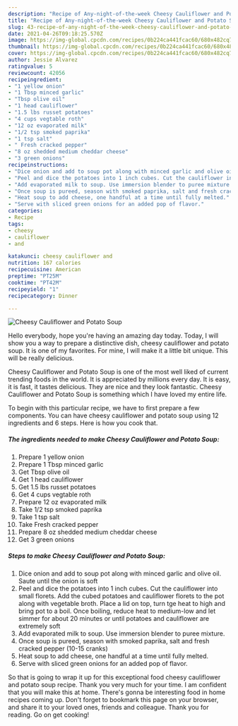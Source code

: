 ```yaml
---
description: "Recipe of Any-night-of-the-week Cheesy Cauliflower and Potato Soup"
title: "Recipe of Any-night-of-the-week Cheesy Cauliflower and Potato Soup"
slug: 43-recipe-of-any-night-of-the-week-cheesy-cauliflower-and-potato-soup
date: 2021-04-26T09:18:25.570Z
image: https://img-global.cpcdn.com/recipes/0b224ca441fcac60/680x482cq70/cheesy-cauliflower-and-potato-soup-recipe-main-photo.jpg
thumbnail: https://img-global.cpcdn.com/recipes/0b224ca441fcac60/680x482cq70/cheesy-cauliflower-and-potato-soup-recipe-main-photo.jpg
cover: https://img-global.cpcdn.com/recipes/0b224ca441fcac60/680x482cq70/cheesy-cauliflower-and-potato-soup-recipe-main-photo.jpg
author: Jessie Alvarez
ratingvalue: 5
reviewcount: 42056
recipeingredient:
- "1 yellow onion"
- "1 Tbsp minced garlic"
- "Tbsp olive oil"
- "1 head cauliflower"
- "1.5 lbs russet potatoes"
- "4 cups vegtable roth"
- "12 oz evaporated milk"
- "1/2 tsp smoked paprika"
- "1 tsp salt"
- " Fresh cracked pepper"
- "8 oz shedded medium cheddar cheese"
- "3 green onions"
recipeinstructions:
- "Dice onion and add to soup pot along with minced garlic and olive oil. Saute until the onion is soft"
- "Peel and dice the potatoes into 1 inch cubes. Cut the cauliflower into small florets. Add the cubed potatoes and cauliflower florets to the pot along with vegetable broth. Place a lid on top, turn tge heat to high and bring pot to a boil. Once boiling, reduce heat to medium-low and let simmer for about 20 minutes or until potatoes and cauliflower are extremely soft"
- "Add evaporated milk to soup. Use immersion blender to puree mixture."
- "Once soup is pureed, season with smoked paprika, salt and fresh cracked pepper (10-15 cranks)"
- "Heat soup to add cheese, one handful at a time until fully melted."
- "Serve with sliced green onions for an added pop of flavor."
categories:
- Recipe
tags:
- cheesy
- cauliflower
- and

katakunci: cheesy cauliflower and 
nutrition: 167 calories
recipecuisine: American
preptime: "PT25M"
cooktime: "PT42M"
recipeyield: "1"
recipecategory: Dinner

---
```



![Cheesy Cauliflower and Potato Soup](https://img-global.cpcdn.com/recipes/0b224ca441fcac60/680x482cq70/cheesy-cauliflower-and-potato-soup-recipe-main-photo.jpg)

Hello everybody, hope you're having an amazing day today. Today, I will show you a way to prepare a distinctive dish, cheesy cauliflower and potato soup. It is one of my favorites. For mine, I will make it a little bit unique. This will be really delicious.

Cheesy Cauliflower and Potato Soup is one of the most well liked of current trending foods in the world. It is appreciated by millions every day. It is easy, it is fast, it tastes delicious. They are nice and they look fantastic. Cheesy Cauliflower and Potato Soup is something which I have loved my entire life.




To begin with this particular recipe, we have to first prepare a few components. You can have cheesy cauliflower and potato soup using 12 ingredients and 6 steps. Here is how you cook that.

<!--inarticleads1-->

##### The ingredients needed to make Cheesy Cauliflower and Potato Soup:

1. Prepare 1 yellow onion
1. Prepare 1 Tbsp minced garlic
1. Get Tbsp olive oil
1. Get 1 head cauliflower
1. Get 1.5 lbs russet potatoes
1. Get 4 cups vegtable roth
1. Prepare 12 oz evaporated milk
1. Take 1/2 tsp smoked paprika
1. Take 1 tsp salt
1. Take  Fresh cracked pepper
1. Prepare 8 oz shedded medium cheddar cheese
1. Get 3 green onions




<!--inarticleads2-->

##### Steps to make Cheesy Cauliflower and Potato Soup:

1. Dice onion and add to soup pot along with minced garlic and olive oil. Saute until the onion is soft
1. Peel and dice the potatoes into 1 inch cubes. Cut the cauliflower into small florets. Add the cubed potatoes and cauliflower florets to the pot along with vegetable broth. Place a lid on top, turn tge heat to high and bring pot to a boil. Once boiling, reduce heat to medium-low and let simmer for about 20 minutes or until potatoes and cauliflower are extremely soft
1. Add evaporated milk to soup. Use immersion blender to puree mixture.
1. Once soup is pureed, season with smoked paprika, salt and fresh cracked pepper (10-15 cranks)
1. Heat soup to add cheese, one handful at a time until fully melted.
1. Serve with sliced green onions for an added pop of flavor.




So that is going to wrap it up for this exceptional food cheesy cauliflower and potato soup recipe. Thank you very much for your time. I am confident that you will make this at home. There's gonna be interesting food in home recipes coming up. Don't forget to bookmark this page on your browser, and share it to your loved ones, friends and colleague. Thank you for reading. Go on get cooking!
